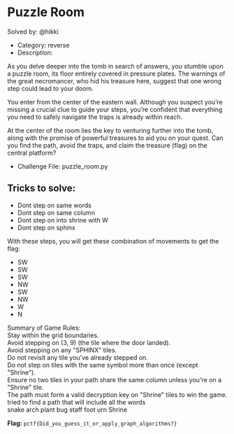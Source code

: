 # Puzzle Room

Solved by: @hikki

- Category: reverse
- Description:

As you delve deeper into the tomb in search of answers, you stumble upon a puzzle room, its floor entirely covered in pressure plates. The warnings of the great necromancer, who hid his treasure here, suggest that one wrong step could lead to your doom.

You enter from the center of the eastern wall. Although you suspect you’re missing a crucial clue to guide your steps, you’re confident that everything you need to safely navigate the traps is already within reach.

At the center of the room lies the key to venturing further into the tomb, along with the promise of powerful treasures to aid you on your quest. Can you find the path, avoid the traps, and claim the treasure (flag) on the central platform?

- Challenge File: puzzle\_room.py

## Tricks to solve:

- Dont step on same words
- Dont step on same column
- Dont step on into shrine with W
- Dont step on sphinx

With these steps, you will get these combination of movements to get the flag:
- SW
- SW
- SW
- NW
- SW
- NW
- W
- N

Summary of Game Rules:\
Stay within the grid boundaries.\
Avoid stepping on (3, 9) (the tile where the door landed).\
Avoid stepping on any "SPHINX" tiles.\
Do not revisit any tile you've already stepped on.\
Do not step on tiles with the same symbol more than once (except "Shrine").\
Ensure no two tiles in your path share the same column unless you're on a "Shrine" tile.\
The path must form a valid decryption key on "Shrine" tiles to win the game.\
tried to find a path that will include all the words\
snake arch plant bug staff foot urn Shrine

**Flag:** `pctf{Did_you_guess_it_or_apply_graph_algorithms?}`


